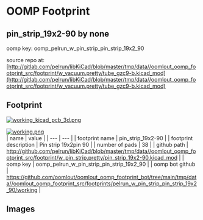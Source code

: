 # OOMP Footprint  
## pin_strip_19x2-90  by none  
  
oomp key: oomp_pelrun_w_pin_strip_pin_strip_19x2_90  
  
source repo at: [http://gitlab.com/pelrun/libKiCad/blob/master/tmp/data//oomlout_oomp_footprint_src/footprint/w_vacuum.pretty/tube_gzc9-b.kicad_mod](http://gitlab.com/pelrun/libKiCad/blob/master/tmp/data//oomlout_oomp_footprint_src/footprint/w_vacuum.pretty/tube_gzc9-b.kicad_mod)  
## Footprint  
  
[![working_kicad_pcb_3d.png](working_kicad_pcb_3d_600.png)](working_kicad_pcb_3d.png)  
  
[![working.png](working_600.png)](working.png)  
| name | value | 
| --- | --- | 
| footprint name | pin_strip_19x2-90 | 
| footprint description | Pin strip 19x2pin 90 | 
| number of pads | 38 | 
| github path | http://github.com/pelrun/libKiCad/blob/master/tmp/data//oomlout_oomp_footprint_src/footprint/w_pin_strip.pretty/pin_strip_19x2-90.kicad_mod | 
| oomp key | oomp_pelrun_w_pin_strip_pin_strip_19x2_90 | 
| oomp bot github | https://github.com/oomlout/oomlout_oomp_footprint_bot/tree/main/tmp/data//oomlout_oomp_footprint_src/footprints/pelrun_w_pin_strip_pin_strip_19x2_90/working | 
## Images  
